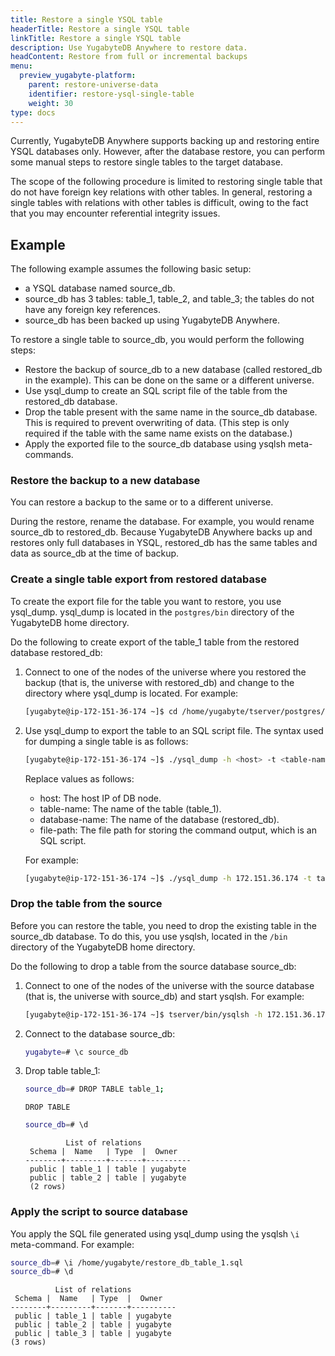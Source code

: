 ```yaml
---
title: Restore a single YSQL table
headerTitle: Restore a single YSQL table
linkTitle: Restore a single YSQL table
description: Use YugabyteDB Anywhere to restore data.
headContent: Restore from full or incremental backups
menu:
  preview_yugabyte-platform:
    parent: restore-universe-data
    identifier: restore-ysql-single-table
    weight: 30
type: docs
---
```


Currently, YugabyteDB Anywhere supports backing up and restoring entire YSQL databases only. However, after the database restore, you can perform some manual steps to restore single tables to the target database.

The scope of the following procedure is limited to restoring single table that do not have foreign key relations with other tables. In general, restoring a single tables with relations with other tables is difficult, owing to the fact that you may encounter referential integrity issues.

## Example

The following example assumes the following basic setup:

- a YSQL database named source_db.
- source_db has 3 tables: table_1, table_2, and table_3; the tables do not have any foreign key references.
- source_db has been backed up using YugabyteDB Anywhere.

To restore a single table to source_db, you would perform the following steps:

- Restore the backup of source_db to a new database (called restored_db in the example). This can be done on the same or a different universe.
- Use ysql_dump to create an SQL script file of the table from the restored_db database.
- Drop the table present with the same name in the source_db database. This is required to prevent overwriting of data. (This step is only required if the table with the same name exists on the database.)
- Apply the exported file to the source_db database using ysqlsh meta-commands.

### Restore the backup to a new database

You can restore a backup to the same or to a different universe.

During the restore, rename the database. For example, you would rename source_db to restored_db. Because YugabyteDB Anywhere backs up and restores only full databases in YSQL, restored_db has the same tables and data as source_db at the time of backup.

### Create a single table export from restored database

To create the export file for the table you want to restore, you use ysql_dump. ysql_dump is located in the `postgres/bin` directory of the YugabyteDB home directory.

Do the following to create export of the table_1 table from the restored database restored_db:

1. Connect to one of the nodes of the universe where you restored the backup (that is, the universe with restored_db) and change to the directory where ysql_dump is located. For example:

    ```sh
    [yugabyte@ip-172-151-36-174 ~]$ cd /home/yugabyte/tserver/postgres/bin
    ```

1. Use ysql_dump to export the table to an SQL script file. The syntax used for dumping a single table is as follows:

    ```sh
    [yugabyte@ip-172-151-36-174 ~]$ ./ysql_dump -h <host> -t <table-name> <database-name> > <file-path>
    ```

    Replace values as follows:

    - host: The host IP of DB node.
    - table-name: The name of the table (table_1).
    - database-name: The name of the database (restored_db).
    - file-path: The file path for storing the command output, which is an SQL script.

    For example:

    ```sh
    [yugabyte@ip-172-151-36-174 ~]$ ./ysql_dump -h 172.151.36.174 -t table_1 restored_db > /home/yugabyte/restore_db_table_1.sql
    ```

### Drop the table from the source

Before you can restore the table, you need to drop the existing table in the source_db database. To do this, you use ysqlsh, located in the `/bin` directory of the YugabyteDB home directory.

Do the following to drop a table from the source database source_db:

1. Connect to one of the nodes of the universe with the source database (that is, the universe with source_db) and start ysqlsh. For example:

    ```sh
    [yugabyte@ip-172-151-36-174 ~]$ tserver/bin/ysqlsh -h 172.151.36.174
    ```

1. Connect to the database source_db:

    ```sh
    yugabyte=# \c source_db
    ```

1. Drop table table_1:

    ```sh
    source_db=# DROP TABLE table_1;
    ```

    ```output
    DROP TABLE
    ```

    ```sh
    source_db=# \d
    ```

    ```output
             List of relations
     Schema |  Name   | Type  |  Owner   
    --------+---------+-------+----------
     public | table_1 | table | yugabyte
     public | table_2 | table | yugabyte
     (2 rows)
    ```

### Apply the script to source database

You apply the SQL file generated using ysql_dump using the ysqlsh `\i` meta-command. For example:

```sh
source_db=# \i /home/yugabyte/restore_db_table_1.sql
source_db=# \d
```

```output
          List of relations
 Schema |  Name   | Type  |  Owner
--------+---------+-------+----------
 public | table_1 | table | yugabyte
 public | table_2 | table | yugabyte
 public | table_3 | table | yugabyte
(3 rows)
```
